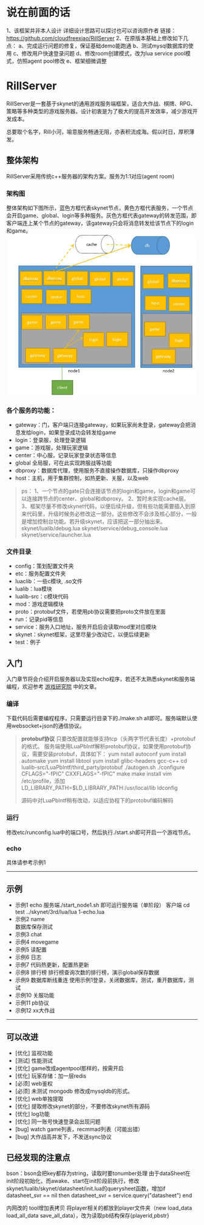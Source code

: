 # 说在前面的话 
1、该框架并非本人设计 详细设计思路可以探讨也可以咨询原作者 链接：https://github.com/cloudfreexiao/RillServer
2、在原版本基础上修改如下几点：
   a、完成运行问题的修复，保证基础demo能跑通
   b、测试mysql数据库的使用
   c、修改用户快速登录问题
   d、修改room创建模式，改为lua service pool模式，仿照agent pool修改
   e、框架细微调整

# RillServer
RillServer是一套基于skynet的通用游戏服务端框架，适合大作战、棋牌、RPG、策略等多种类型的游戏服务器。设计初衷是为了极大的提高开发效率，减少游戏开发成本。

总要取个名字，Rill小河，喻意服务畅通无阻，亦表积流成海。假以时日，厚积薄发。


## 整体架构
RillServer采用传统c++服务器的架构方案。服务为1:1对应(agent room) 

### 架构图
整体架构如下图所示，蓝色方框代表skynet节点，黄色方框代表服务，一个节点会开启game、global、login等多种服务。灰色方框代表gateway的转发范围，即客户端连上某个节点的gateway，该gateway只会将消息转发给该节点下的login和game。
![Alt text](./doc/img/1.jpg)

### 各个服务的功能：

* gateway：门，客户端只连接gateway，如果玩家尚未登录，gateway会把消息发给login，如果登录成功会转发给game
* login：登录服，处理登录逻辑
* game：游戏服，处理玩家逻辑
* center：中心服，记录玩家登录状态等信息
* global	全局服，可在此实现跨服战等功能
* dbproxy：数据库代理，使用服务不直接操作数据库，只操作dbproxy
* host：主机，用于集群控制，如热更新、关服，以及web
> ps：
> 1、一个节点的gate只会连接该节点的login和game，login和game可以连接跨节点的center、global和dbproxy。
> 2、暂时未实现cache层。
> 3、框架尽量不修改skynet代码，以便后续升级，但有些功能需要插入到原来代码里，升级时候务必修改这一部分。这些修改不会涉及核心部分，一般是增加控制台功能。若升级skynet，应该把这一部分抽出来。
>skynet/lualib/debug.lua
>skynet/service/debug_console.lua
>skynet/service/launcher.lua

### 文件目录
* config：策划配置文件夹
* etc：服务配置文件夹
* luaclib：一些c模块, .so文件
* lualib：lua模块
* lualib-src：c模块代码
* mod：游戏逻辑模块
* proto：protobuf文件，若使用pb协议需要把proto文件放在里面
* run：记录pid等信息
* service：服务入口地址，服务开启后会读取mod里对应模块
* skynet：skynet框架，这里尽量少改动它，以便后续更新
* test：例子

## 入门
入门章节将会介绍开启服务器以及实现echo程序，若还不太熟悉skynet和服务端编程，欢迎参考 [游戏研究院](https://zhuanlan.zhihu.com/pyluo) 中的文章。

### 编译

下载代码后需要编程程序，只需要运行目录下的./make.sh all即可。服务端默认使用websocket+json的通信协议。

> **protobuf协议**
> 只要改配置就能够支持tcp（头两字节代表长度）+protobuf的格式。 服务端使用LuaPbIntf解析protobuf协议，如果使用protobuf协议，需要安装protobuf，具体如下：
>  yum nstall autoconf 
>  yum install automake 
>  yum install libtool
>  yum install glibc-headers gcc-c++
>  cd lualib-src/LuaPbIntf/third_party/protobuf
> ./autogen.sh
>  ./configure CFLAGS="-fPIC"  CXXFLAGS="-fPIC" 
>  make 
>  make install
>  vim /etc/profile，添加  LD_LIBRARY_PATH=$LD_LIBRARY_PATH:/usr/local/lib
>   ldconfig
>
>源码中对LuaPbIntf稍有改动，以适应协程下的protobuf编码解码

### 运行
修改etc/runconfig.lua中的端口号，然后执行./start.sh即可开启一个游戏节点。

### echo
具体请参考示例1


----

## 示例
* 示例1 echo
	    服务端./start_node1.sh 即可运行服务端（单阶段）
	    客户端 cd test ../skynet/3rd/lua/lua 1-echo.lua
* 示例2 name  
        数据库保存测试
* 示例3 chat	
* 示例4 movegame	
* 示例5 读配置
* 示例6 日志
* 示例7 代码热更新，配置热更新
* 示例8 排行榜
	排行榜查询次数的排行榜，演示global保存数据
* 示例9 数据库断线重连
        使用示例1登录，关闭数据库，测试，重开数据库，测试  
* 示例10 关服功能
* 示例11 pb协议
* 示例12 xx大作战





----


## 可以改进
*  [优化] 监视功能
*  [测试] 性能测试
*  [优化] game改成agentpool那样的，按需开启
*  [优化] 玩家存储：加一层redis
*  [必须] web鉴权
*  [必须] 未测试 mongodb  修改成mysqldb的形式。
*  [优化] web单独提取
*  [优化] 提取修改skynet的部分，不要修改skynet所有源码
*  [优化] log功能
*  [优化] 同一账号快速登录会出现问题
*  [bug]  watch game列表，recmmad列表（可能出错）
*  [bug]  大作战高并发下，不发送sync协议


## 已经发现的注意点
bson：bson会把key都存为string，读取时要tonumber处理
由于dataSheet在init阶段初始化，而awake、start在init阶段前执行，修改skynet/lualib/skynet/datasheet/init.lua的querysheet函数，增加if datasheet_svr == nil then datasheet_svr = service.query("datasheet") end


内网改的
tool增加表拷贝
将player相关的都放到player文件夹（new load_data load_all_data save_all_data），改为读取pb结构保存{playerid,pbstr}


